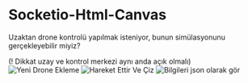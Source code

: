 # Socketio-Html-Canvas
Uzaktan drone kontrolü yapılmak isteniyor, bunun simülasyonunu gerçekleyebilir miyiz?

(! Dikkat uzay ve kontrol merkezi aynı anda açık olmalı)
![Yeni Drone Ekleme](https://2.bp.blogspot.com/-joJOrv9VkAw/W4ZcatBCJfI/AAAAAAAAAV0/b9eOJnwXPMMCW5WEQw0OMCdhI98ePQV2QCLcBGAs/s1600/1.PNG)
![Hareket Ettir Ve Çiz](https://4.bp.blogspot.com/-XFU8HXvZ9oA/W4Zcau9ICFI/AAAAAAAAAV4/Nq05HFxwDLAIQsz0JwnEsmvB5aCpvy9PgCLcBGAs/s1600/2.PNG)
![Bilgileri json olarak gör](https://1.bp.blogspot.com/-EpB9b0zyYJE/W4ZdBDDj0kI/AAAAAAAAAWE/q5dZHH-EXooRpkfa2Mt8zRa7IzVx61vGQCLcBGAs/s1600/3.PNG)

